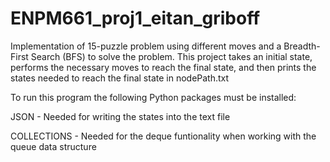 # ENPM661_proj1_eitan_griboff

Implementation of 15-puzzle problem using different moves and a Breadth-First Search (BFS) to solve the problem.
This project takes an initial state, performs the necessary moves to reach the final state, and then prints the states needed to reach the final state in nodePath.txt 

To run this program the following Python packages must be installed:

JSON - Needed for writing the states into the text file

COLLECTIONS - Needed for the deque funtionality when working with the queue data structure 


